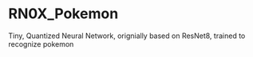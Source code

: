 # RN0X_Pokemon
Tiny, Quantized Neural Network, orignially based on ResNet8, trained to recognize pokemon
